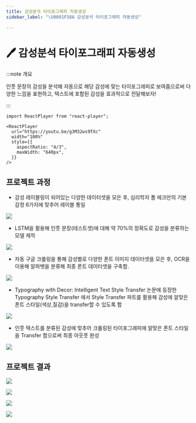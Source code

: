 ```yaml
---
title: 감성분석 타이포그래피 자동생성
sidebar_label: "\U0001F58A 감성분석 타이포그래피 자동생성"

---
```

# 🖊 감성분석 타이포그래피 자동생성

:::note 개요

인풋 문장의 감성을 분석해 자동으로 해당 감성에 맞는 타이포그래피로 보여줌으로써 다양한 느낌을 표현하고, 텍스트에 포함된 감성을 효과적으로 전달해보자!

:::

```mdx-code-block
import ReactPlayer from "react-player";

<ReactPlayer
  url="https://youtu.be/g3M32ws9TXc"
  width="100%"
  style={{
    aspectRatio: "4/3",
    maxWidth: "640px",
  }}
/>
```

## 프로젝트 과정

* 감성 레이블링이 되어있는 다양한 데이터셋을 모은 후, 심리학자 폴 에크만의 기본감정 6가지에 맞추어 레이블 통일

![](https://res.cloudinary.com/dr6b9c9ko/image/upload/v1666967771/conference/2021-1/%EA%B0%90%EC%84%B1%EB%B6%84%EC%84%9D%20%ED%83%80%EC%9D%B4%ED%8F%AC%EA%B7%B8%EB%9E%98%ED%94%BC/senti_1_vbzsnx.png)

* LSTM을 활용해 인풋 문장(테스트셋)에 대해 약 70%의 정확도로 감성을 분류하는 모델 제작

![](https://res.cloudinary.com/dr6b9c9ko/image/upload/v1666967771/conference/2021-1/%EA%B0%90%EC%84%B1%EB%B6%84%EC%84%9D%20%ED%83%80%EC%9D%B4%ED%8F%AC%EA%B7%B8%EB%9E%98%ED%94%BC/senti_2_a4cvgv.png)

* 자동 구글 크롤링을 통해 감성별로 다양한 폰트 이미지 데이터셋을 모은 후, OCR을 이용해 알파벳을 분류해 최종 폰트 데이터셋을 구축함.

![](https://res.cloudinary.com/dr6b9c9ko/image/upload/v1666967770/conference/2021-1/%EA%B0%90%EC%84%B1%EB%B6%84%EC%84%9D%20%ED%83%80%EC%9D%B4%ED%8F%AC%EA%B7%B8%EB%9E%98%ED%94%BC/senti_3_oycvrw.png)

* Typography with Decor: Intelligent Text Style Transfer 논문에 등장한 Typography Style Transfer 에서 Style Transfer 파트를 활용해 감성에 알맞은 폰트 스타일(색상,질감)을 transfer할 수 있도록 함

![](https://res.cloudinary.com/dr6b9c9ko/image/upload/v1666967773/conference/2021-1/%EA%B0%90%EC%84%B1%EB%B6%84%EC%84%9D%20%ED%83%80%EC%9D%B4%ED%8F%AC%EA%B7%B8%EB%9E%98%ED%94%BC/senti_4_ok4pig.png)

* 인풋 텍스트를 분류된 감성에 맞추어 크롤링된 타이포그래피에 알맞은 폰트 스타일을 Transfer 함으로써 최종 아웃풋 완성

![](https://res.cloudinary.com/dr6b9c9ko/image/upload/v1666967771/conference/2021-1/%EA%B0%90%EC%84%B1%EB%B6%84%EC%84%9D%20%ED%83%80%EC%9D%B4%ED%8F%AC%EA%B7%B8%EB%9E%98%ED%94%BC/senti_5_xntedy.png)

## 프로젝트 결과

![](https://res.cloudinary.com/dr6b9c9ko/image/upload/v1666967772/conference/2021-1/%EA%B0%90%EC%84%B1%EB%B6%84%EC%84%9D%20%ED%83%80%EC%9D%B4%ED%8F%AC%EA%B7%B8%EB%9E%98%ED%94%BC/senti_6_z3kvwv.png)

![](https://res.cloudinary.com/dr6b9c9ko/image/upload/v1666967773/conference/2021-1/%EA%B0%90%EC%84%B1%EB%B6%84%EC%84%9D%20%ED%83%80%EC%9D%B4%ED%8F%AC%EA%B7%B8%EB%9E%98%ED%94%BC/senti_7_rtcufl.png)

![](https://res.cloudinary.com/dr6b9c9ko/image/upload/v1666967771/conference/2021-1/%EA%B0%90%EC%84%B1%EB%B6%84%EC%84%9D%20%ED%83%80%EC%9D%B4%ED%8F%AC%EA%B7%B8%EB%9E%98%ED%94%BC/senti_8_uz7uac.png)

![](https://res.cloudinary.com/dr6b9c9ko/image/upload/v1666967772/conference/2021-1/%EA%B0%90%EC%84%B1%EB%B6%84%EC%84%9D%20%ED%83%80%EC%9D%B4%ED%8F%AC%EA%B7%B8%EB%9E%98%ED%94%BC/senti_9_xs34ak.png)